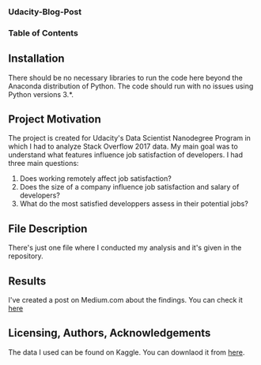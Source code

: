 ### Udacity-Blog-Post
### Table of Contents

## Installation

There should be no necessary libraries to run the code here beyond the Anaconda distribution of Python.  The code should run with no issues using Python versions 3.*.

## Project Motivation

The project is created for Udacity's Data Scientist Nanodegree Program in which I had to analyze Stack Overflow 2017 data. My main goal was to understand what features influence job satisfaction of developers. I had three main questions:

1. Does working remotely affect job satisfaction?
2. Does the size of a company influence job satisfaction and salary of developers?
3. What do the most satisfied developpers assess in their potential jobs?

## File Description

There's just one file where I conducted my analysis and it's given in the repository.

## Results

I've created a post on Medium.com about the findings. You can check it [here](https://medium.com/@nika.jinchar/what-should-you-look-for-in-a-job-as-a-developer-e3496597a386)

## Licensing, Authors, Acknowledgements

The data I used can be found on Kaggle. You can downlaod it from [here](https://www.kaggle.com/stackoverflow/so-survey-2017/data).
